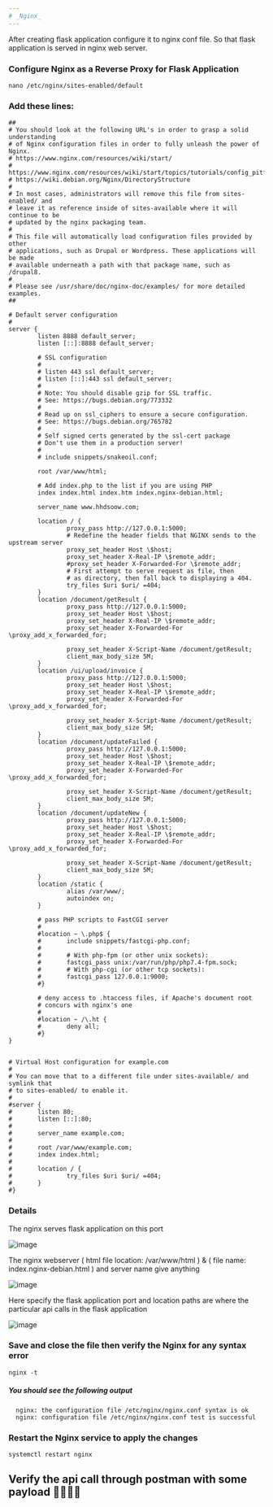```yaml
---
# _Nginx_
---
```


  After creating flask application configure it to nginx conf file. So that flask application is served in nginx web server.
 
### Configure Nginx as a Reverse Proxy for Flask Application

    nano /etc/nginx/sites-enabled/default
  
### Add these lines:

    ##
    # You should look at the following URL's in order to grasp a solid understanding
    # of Nginx configuration files in order to fully unleash the power of Nginx.
    # https://www.nginx.com/resources/wiki/start/
    # https://www.nginx.com/resources/wiki/start/topics/tutorials/config_pitfalls/
    # https://wiki.debian.org/Nginx/DirectoryStructure
    #
    # In most cases, administrators will remove this file from sites-enabled/ and
    # leave it as reference inside of sites-available where it will continue to be
    # updated by the nginx packaging team.
    #
    # This file will automatically load configuration files provided by other
    # applications, such as Drupal or Wordpress. These applications will be made
    # available underneath a path with that package name, such as /drupal8.
    #
    # Please see /usr/share/doc/nginx-doc/examples/ for more detailed examples.
    ##

    # Default server configuration
    #
    server {
            listen 8888 default_server;
            listen [::]:8888 default_server;

            # SSL configuration
            #
            # listen 443 ssl default_server;
            # listen [::]:443 ssl default_server;
            #
            # Note: You should disable gzip for SSL traffic.
            # See: https://bugs.debian.org/773332
            #
            # Read up on ssl_ciphers to ensure a secure configuration.
            # See: https://bugs.debian.org/765782
            #
            # Self signed certs generated by the ssl-cert package
            # Don't use them in a production server!
            #
            # include snippets/snakeoil.conf;

            root /var/www/html;

            # Add index.php to the list if you are using PHP
            index index.html index.htm index.nginx-debian.html;

            server_name www.hhdsoow.com;

            location / {
                    proxy_pass http://127.0.0.1:5000;
                    # Redefine the header fields that NGINX sends to the upstream server
                    proxy_set_header Host \$host;
                    proxy_set_header X-Real-IP \$remote_addr;
                    #proxy_set_header X-Forwarded-For \$remote_addr;
                    # First attempt to serve request as file, then
                    # as directory, then fall back to displaying a 404.
                    try_files $uri $uri/ =404;
            }
            location /document/getResult {
                    proxy_pass http://127.0.0.1:5000; 
                    proxy_set_header Host \$host;
                    proxy_set_header X-Real-IP \$remote_addr;
                    proxy_set_header X-Forwarded-For \proxy_add_x_forwarded_for;

                    proxy_set_header X-Script-Name /document/getResult;
                    client_max_body_size 5M;
            }
            location /ui/upload/invoice {
                    proxy_pass http://127.0.0.1:5000;
                    proxy_set_header Host \$host;
                    proxy_set_header X-Real-IP \$remote_addr;
                    proxy_set_header X-Forwarded-For \proxy_add_x_forwarded_for;

                    proxy_set_header X-Script-Name /document/getResult;
                    client_max_body_size 5M;
            }
            location /document/updateFailed {
                    proxy_pass http://127.0.0.1:5000;
                    proxy_set_header Host \$host;
                    proxy_set_header X-Real-IP \$remote_addr;
                    proxy_set_header X-Forwarded-For \proxy_add_x_forwarded_for;

                    proxy_set_header X-Script-Name /document/getResult;
                    client_max_body_size 5M;
            }
            location /document/updateNew {
                    proxy_pass http://127.0.0.1:5000;
                    proxy_set_header Host \$host;
                    proxy_set_header X-Real-IP \$remote_addr;
                    proxy_set_header X-Forwarded-For \proxy_add_x_forwarded_for;

                    proxy_set_header X-Script-Name /document/getResult;
                    client_max_body_size 5M;
            }
            location /static {
                    alias /var/www/;
                    autoindex on;
            }

            # pass PHP scripts to FastCGI server
            #
            #location ~ \.php$ {
            #       include snippets/fastcgi-php.conf;
            #
            #       # With php-fpm (or other unix sockets):
            #       fastcgi_pass unix:/var/run/php/php7.4-fpm.sock;
            #       # With php-cgi (or other tcp sockets):
            #       fastcgi_pass 127.0.0.1:9000;
            #}

            # deny access to .htaccess files, if Apache's document root
            # concurs with nginx's one
            #
            #location ~ /\.ht {
            #       deny all;
            #}
    }


    # Virtual Host configuration for example.com
    #
    # You can move that to a different file under sites-available/ and symlink that
    # to sites-enabled/ to enable it.
    #
    #server {
    #       listen 80;
    #       listen [::]:80;
    #
    #       server_name example.com;
    #
    #       root /var/www/example.com;
    #       index index.html;
    #
    #       location / {
    #               try_files $uri $uri/ =404;
    #       }
    #}
    
### Details 

The nginx serves flask application on this port


 ![image](https://user-images.githubusercontent.com/102030394/184123508-5e469257-de2c-46e1-b800-9bfbde8c2e1a.png)
 
The nginx webserver ( html file location: /var/www/html ) & ( file name: index.nginx-debian.html ) and server name give anything 

 ![image](https://user-images.githubusercontent.com/102030394/184124310-19f37f09-bf99-4ff3-8072-3f552143e378.png)
 
Here specify the flask application port and location paths are where the particular api calls in the flask application

 ![image](https://user-images.githubusercontent.com/102030394/184124972-d9328c2a-7a44-47a0-93d8-7d005f0c6a58.png)


### Save and close the file then verify the Nginx for any syntax error

    nginx -t
    
   ##### You should see the following output
   
      nginx: the configuration file /etc/nginx/nginx.conf syntax is ok
      nginx: configuration file /etc/nginx/nginx.conf test is successful
      

### Restart the Nginx service to apply the changes

    systemctl restart nginx


## Verify the api call through postman with some payload 🕵️‍♂️🕵️‍♂️

   





    
    
